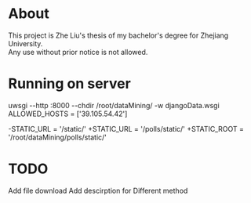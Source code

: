 # About
This project is Zhe Liu's thesis of my bachelor's degree for Zhejiang University.<br>
Any use without prior notice is not allowed.

# Running on server
 uwsgi --http :8000 --chdir /root/dataMining/ -w djangoData.wsgi
ALLOWED_HOSTS = ['39.105.54.42']

-STATIC_URL = '/static/'
+STATIC_URL = '/polls/static/'
+STATIC_ROOT = '/root/dataMining/polls/static/'

# TODO
Add file download
Add descirption for Different method
